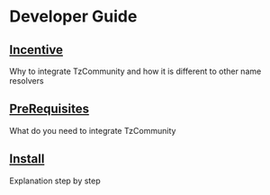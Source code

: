 # Developer Guide

## [Incentive](./Incentive.md)

Why to integrate TzCommunity and how it is different to other name resolvers

## [PreRequisites](./PreRequisites.md)

What do you need to integrate TzCommunity

## [Install](./Install.md)

Explanation step by step
